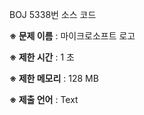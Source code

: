 BOJ 5338번 소스 코드

<b>※ 문제 이름</b> : 마이크로소프트 로고

<b>※ 제한 시간</b> : 1 초

<b>※ 제한 메모리</b> : 128 MB

<b>※ 제출 언어</b> : Text
